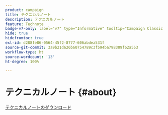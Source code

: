 ```yaml
---
product: campaign
title: テクニカルノート
description: テクニカルノート
feature: Technote
badge-v7-only: label="v7" type="Informative" tooltip="Campaign Classic v7 にのみ適用されます"
hide: true
hidefromtoc: true
exl-id: d288fe86-0564-45f2-8777-606abdea531f
source-git-commit: 3a9b21d626b60754789c3f594ba798309f62a553
workflow-type: ht
source-wordcount: '13'
ht-degree: 100%

---
```


# テクニカルノート {#about}



[テクニカルノートのダウンロード](guidelines.pdf)
